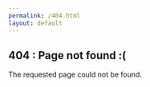 ```yaml
---
permalink: /404.html
layout: default
---
```


## 404 : Page not found :(

The requested page could not be found.
